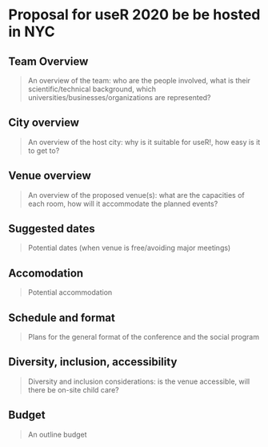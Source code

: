 # Proposal for useR 2020 be be hosted in NYC

## Team Overview

> An overview of the team: who are the people involved, what is their scientific/technical background, which universities/businesses/organizations are represented?



## City overview

> An overview of the host city: why is it suitable for useR!, how easy is it to get to?



## Venue overview

> An overview of the proposed venue(s): what are the capacities of each room, how will it accommodate the planned events?



## Suggested dates

> Potential dates (when venue is free/avoiding major meetings)



## Accomodation

> Potential accommodation



## Schedule and format

> Plans for the general format of the conference and the social program



## Diversity, inclusion, accessibility

> Diversity and inclusion considerations: is the venue accessible, will there be on-site child care?




## Budget

> An outline budget


